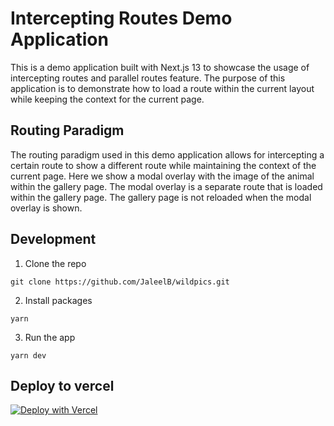 # Intercepting Routes Demo Application
This is a demo application built with Next.js 13 to showcase the usage of intercepting routes and parallel routes feature. The purpose of this application is to demonstrate how to load a route within the current layout while keeping the context for the current page.

## Routing Paradigm
The routing paradigm used in this demo application allows for intercepting a certain route to show a different route while maintaining the context of the current page. Here we show a modal overlay with the image of the animal within the gallery page. The modal overlay is a separate route that is loaded within the gallery page. The gallery page is not reloaded when the modal overlay is shown.

## Development

1. Clone the repo

```
git clone https://github.com/JaleelB/wildpics.git
```

2. Install packages

```
yarn
```

3. Run the app
```
yarn dev
```

## Deploy to vercel

[![Deploy with Vercel](https://vercel.com/button)](https://vercel.com/new/clone?repository-url=https://github.com/JaleelB/wildpics)